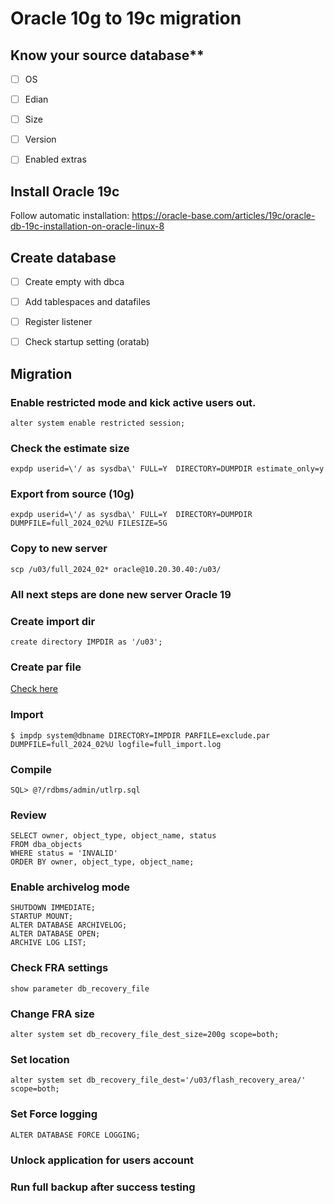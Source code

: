 # Oracle 10g to 19c migration

## Know your source database**
  - [ ] OS
  - [ ] Edian
  - [ ] Size
  - [ ] Version
  - [ ] Enabled extras


## Install Oracle 19c
Follow automatic installation: https://oracle-base.com/articles/19c/oracle-db-19c-installation-on-oracle-linux-8


## Create database
- [ ] Create empty with dbca
- [ ] Add tablespaces and datafiles
- [ ] Register listener
- [ ] Check startup setting (oratab)


## Migration

### Enable restricted mode and kick active users out.
```
alter system enable restricted session;
```

### Check the estimate size
```
expdp userid=\'/ as sysdba\' FULL=Y  DIRECTORY=DUMPDIR estimate_only=y
```

### Export from source (10g)
```
expdp userid=\'/ as sysdba\' FULL=Y  DIRECTORY=DUMPDIR DUMPFILE=full_2024_02%U FILESIZE=5G
```

### Copy to new server
```
scp /u03/full_2024_02* oracle@10.20.30.40:/u03/
```

### All next steps are done new server Oracle 19

### Create import dir
```
create directory IMPDIR as '/u03';
```

### Create par file
[Check here](exclude.par)

### Import
```
$ impdp system@dbname DIRECTORY=IMPDIR PARFILE=exclude.par DUMPFILE=full_2024_02%U logfile=full_import.log
```

### Compile
```
SQL> @?/rdbms/admin/utlrp.sql
```

### Review
```
SELECT owner, object_type, object_name, status
FROM dba_objects
WHERE status = 'INVALID'
ORDER BY owner, object_type, object_name;
```

### Enable archivelog mode
```
SHUTDOWN IMMEDIATE;
STARTUP MOUNT;
ALTER DATABASE ARCHIVELOG;
ALTER DATABASE OPEN;
ARCHIVE LOG LIST;
```

### Check FRA settings
```
show parameter db_recovery_file
```

### Change FRA size
```
alter system set db_recovery_file_dest_size=200g scope=both;
```

### Set location
```
alter system set db_recovery_file_dest='/u03/flash_recovery_area/' scope=both;
```

### Set Force logging
```
ALTER DATABASE FORCE LOGGING;
```

### Unlock application for users account


### Run full backup after success testing